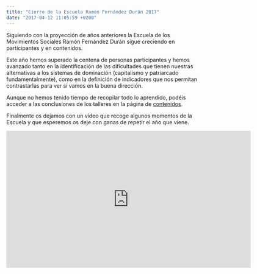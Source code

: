 ```yaml
---
title: "Cierre de la Escuela Ramón Fernández Durán 2017"
date: "2017-04-12 11:05:59 +0200"
---
```


Siguiendo con la proyección de años anteriores la Escuela de los Movimientos Sociales Ramón Fernández Durán sigue creciendo en participantes y en contenidos.

Este año hemos superado la centena de personas participantes y hemos avanzado tanto en la identificación de las dificultades que tienen nuestras alternativas a los sistemas de dominación (capitalismo y patriarcado fundamentalmente), como en la definición de indicadores que nos permitan contrastarlas para ver si vamos en la buena dirección.

Aunque no hemos tenido tiempo de recopilar todo lo aprendido, podéis acceder a las conclusiones de los talleres en la página de [contenidos](/contenidos.html).

Finalmente os dejamos con un vídeo que recoge algunos momentos de la Escuela y que esperemos os deje con ganas de repetir el año que viene.

<iframe width="640" height="360" src="https://www.youtube-nocookie.com/embed/5Q3LXVgDDBg?rel=0" frameborder="0" allowfullscreen></iframe>
